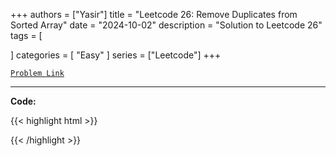 
+++
authors = ["Yasir"]
title = "Leetcode 26: Remove Duplicates from Sorted Array"
date = "2024-10-02"
description = "Solution to Leetcode 26"
tags = [
    
]
categories = [
    "Easy"
]
series = ["Leetcode"]
+++



[`Problem Link`](https://leetcode.com/problems/remove-duplicates-from-sorted-array/description/)

---

**Code:**

{{< highlight html >}}

{{< /highlight >}}

